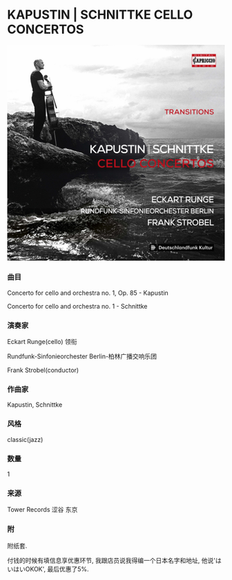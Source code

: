 # KAPUSTIN | SCHNITTKE CELLO CONCERTOS
![_](https://github.com/zhuiyy/My-Discs/blob/main/KAPUSTIN%20%26%20SCHNITTKE%20CELLO%20CONCERTOS/cover.jpg)
### 曲目
Concerto for cello and orchestra no. 1, Op. 85 - Kapustin

Concerto for cello and orchestra no. 1 - Schnittke
### 演奏家
Eckart Runge(cello) 领衔

Rundfunk-Sinfonieorchester Berlin-柏林广播交响乐团

Frank Strobel(conductor) 
### 作曲家
Kapustin, Schnittke
### 风格
classic(jazz)
### 数量
1
### 来源
Tower Records 涩谷 东京
### 附
附纸套.

付钱的时候有填信息享优惠环节, 我跟店员说我得编一个日本名字和地址, 他说'はいはいOKOK', 最后优惠了5%.
